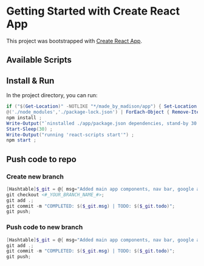 # Getting Started with Create React App

This project was bootstrapped with [Create React App](https://github.com/facebook/create-react-app).

## Available Scripts

## Install & Run

In the project directory, you can run:

```PowerShell
if ("$(Get-Location)" -NOTLIKE "*/made_by_madison/app") { Set-Location ./app };
@('./node_modules','./package-lock.json') | ForEach-Object { Remove-Item ($_) -Recurse -Force -ErrorAction SilentlyContinue } ;
npm install ;
Write-Output("`ninstalled ./app/package.json dependencies, stand-by 30 seconds") ;
Start-Sleep(30) ;
Write-Output("running 'react-scripts start'") ;
npm start ;
```

## Push code to repo

### Create new branch

```PowerShell
[Hashtable]$_git = @{ msg="Added main app components, nav bar, google auth, updated some webdev dependencies cause why not, wanted to see what'd break"; todo="finish auth component, finish stripes api, finish knowledge graphs (offline, on-paper)" };
git checkout <#_YOUR_BRANCH_NAME_#>;
git add .;
git commit -m "COMPLETED: $($_git.msg) | TODO: $($_git.todo)";
git push;
```

### Push code to new branch

```PowerShell
[Hashtable]$_git = @{ msg="Added main app components, nav bar, google auth, updated some webdev dependencies cause why not, wanted to see what'd break"; todo="finish auth component, finish stripes api, finish knowledge graphs (offline, on-paper)" };
git add .;
git commit -m "COMPLETED: $($_git.msg) | TODO: $($_git.todo)";
git push;
```
